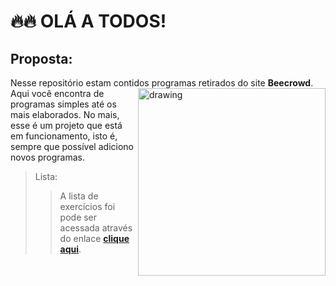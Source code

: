 # 🔥🔥 OLÁ A TODOS! 

## Proposta:

Nesse repositório estam contidos programas retirados do site **Beecrowd**. Aqui você encontra de   <img src="https://external-content.duckduckgo.com/iu/?u=https%3A%2F%2Forig00.deviantart.net%2Fb39d%2Ff%2F2015%2F217%2F5%2Fe%2Fgear_gif_by_zero_the_noob_artis-d94baao.gif&f=1&nofb=1&ipt=057462a214ba1bf5f78f6a9fce8da9a9c5a6910178bd142be30794a7356ecba6&ipo=images" img align="right" alt="drawing" style="width:300px;"/> programas simples até os mais elaborados. No mais, esse é um projeto que está em funcionamento, isto é, sempre que possível adiciono novos programas.   

> Lista:
>> A lista de exercícios foi pode ser acessada através do enlace **[clique aqui](https://www.beecrowd.com.br/judge/pt/problems/index/1)**.
